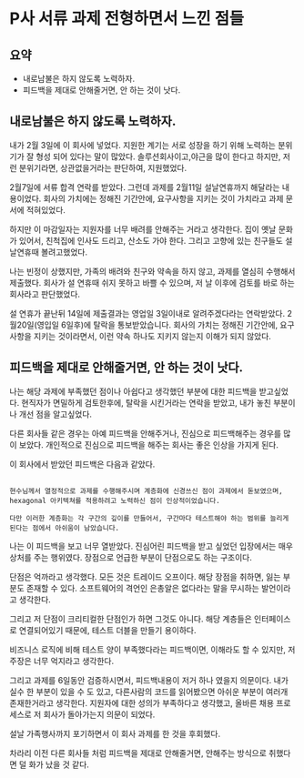 # P사 서류 과제 전형하면서 느낀 점들

## 요약

- 내로남불은 하지 않도록 노력하자.
- 피드백을 제대로 안해줄거면, 안 하는 것이 낫다.

## 내로남불은 하지 않도록 노력하자.

내가 2월 3일에 이 회사에 넣었다. 지원한 계기는 서로 성장을 하기 위해 노력하는 분위기가 잘 형성 되어 있다는 말이 많았다.
솔루션회사이고,야근을 많이 한다고 하지만, 저런 분위기라면, 상관없을거라는 판단하여, 지원했었다.

2월7일에 서류 합격 연락를 받았다. 그런데 과제를 2월11일 설날연휴까지 해달라는 내용이었다.
회사의 가치에는 정해진 기간안에, 요구사항을 지키는 것이 가치라고 과제 문서에 적혀있었다.

하지만 이 마감일자는 지원자를 너무 배려를 안해주는 거라고 생각한다. 집이 옛날 문화가 있어서, 친척집에 인사도 드리고, 산소도 가야 한다. 그리고 고향에 있는 친구들도 설날연휴때 볼려고했었다.

나는 빈정이 상했지만, 가족의 배려와 친구와 약속을 하지 않고, 과제를 열심히 수행해서 제출했다. 회사가 설 연휴때 쉬지 못하고 바쁠 수 있으며, 저 날 이후에 검토를 바로 하는 회사라고 판단했었다.

설 연휴가 끝난뒤 14일에 제출결과는 영업일 3일이내로 알려주겠다라는 연락받았다. 2월20일(영입일 6일후)에 탈락을 통보받았습니다.
회사의 가치는 정해진 기간안에, 요구사항을 지키는 것이라면서, 이런 약속 하나도 지키지 않는지 이해가 되지 않았다.

## 피드백을 제대로 안해줄거면, 안 하는 것이 낫다.

나는 해당 과제에 부족했던 점이나 아쉽다고 생각했던 부분에 대한 피드백을 받고싶었다. 현직자가 면밀하게 검토한후에, 탈락을 시킨거라는 연락을 받았고, 내가 놓친 부분이나 개선 점을 알고싶었다.

다른 회사들 같은 경우는 아예 피드백을 안해주거나, 진심으로 피드백해주는 경우를 많이 보았다. 개인적으로 진심으로 피드백을 해주는 회사는 좋은 인상을 가지게 된다.

이 회사에서 받았던 피드백은 다음과 같았다.

```dbn-psql

현수님께서 열정적으로 과제를 수행해주시며 계층화에 신경쓰신 점이 과제에서 돋보였으며, hexagonal 아키텍쳐를 적용하려고 노력하신 점이 인상적이었습니다. 

다만 이러한 계층화는 각 구간의 깊이를 만들어서, 구간마다 테스트해야 하는 범위를 늘리게 된다는 점에서 아쉬움이 남았습니다.
```

나는 이 피드백을 보고 너무 열받았다. 진심어린 피드백을 받고 싶었던 입장에서는 매우 상처를 주는 행위였다.
장점으로 언급한 부분이 단점으로도 하는 구조이다.

단점은 억까라고 생각했다. 모든 것은 트레이드 오프이다. 해당 장점을 취하면, 잃는 부분도 존재할 수 있다. 소프트웨어의 격언인 은총알은 없다라는 말을 무시하는 발언이라고 생각한다.

그리고 저 단점이 크리티컬한 단점인가 하면 그것도 아니다. 해당 계층들은 인터페이스로 연결되어있기 때문에, 테스트 더블을 만들기 용이하다.

비즈니스 로직에 비해 테스트 양이 부족했다라는 피드백이면, 이해라도 할 수 있지만, 저 주장은 너무 억지라고 생각한다.

그리고 과제를 6일동안 검증하시면서, 피드백내용이 저거 하나 였을지 의문이다. 내가 실수 한 부분이 있을 수 도 있고, 다른사람의 코드를 읽어봤으면 아쉬운 부분이 여러개 존재한거라고 생각한다. 지원자에 대한 성의가
부족하다고 생각했고, 올바른 채용 프로세스로 저 회사가 돌아가는지 의문이 되었다.

설날 가족행사까지 포기하면서 이 회사 과제를 한 것을 후회했다.

차라리 이전 다른 회사들 처럼 피드백을 제대로 안해줄거면, 안해주는 방식으로 취했다면 덜 화가 났을 것 같다.


